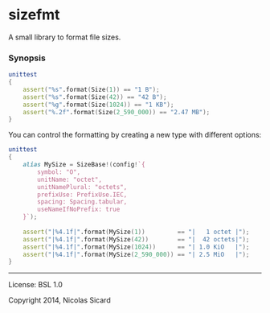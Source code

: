 # sizefmt

A small library to format file sizes.

### Synopsis

```d
unittest
{
    assert("%s".format(Size(1)) == "1 B");
    assert("%s".format(Size(42)) == "42 B");
    assert("%g".format(Size(1024)) == "1 KB");
    assert("%.2f".format(Size(2_590_000)) == "2.47 MB");
}
```

You can control the formatting by creating a new type with different options:
```d
unittest
{
    alias MySize = SizeBase!(config!`{
        symbol: "O",
        unitName: "octet",
        unitNamePlural: "octets",
        prefixUse: PrefixUse.IEC,
        spacing: Spacing.tabular,
        useNameIfNoPrefix: true
    }`);
    
    assert("|%4.1f|".format(MySize(1))         == "|   1 octet |");
    assert("|%4.1f|".format(MySize(42))        == "|  42 octets|");
    assert("|%4.1f|".format(MySize(1024))      == "| 1.0 KiO   |");
    assert("|%4.1f|".format(MySize(2_590_000)) == "| 2.5 MiO   |");
}
```

---
License: BSL 1.0

Copyright 2014, Nicolas Sicard
